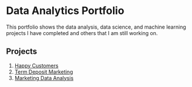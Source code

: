 # Data Analytics Portfolio
This portfolio shows the data analysis, data science, and machine learning projects I have completed and others that I am still working on.

## Projects
1. [Happy Customers](https://github.com/CesarC97/6ZjhfO3983hTNORD)
2. [Term Deposit Marketing](https://github.com/CesarC97/k4qNk8QGRmSRj8Dq)
3. [Marketing Data Analysis](https://github.com/CesarC97/MKD1587hJBhbl)
